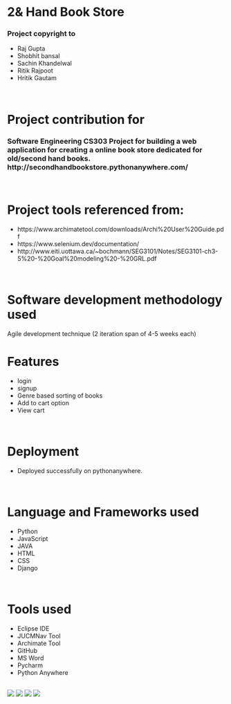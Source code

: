 <h1>2& Hand Book Store</h1>
 <h3>Project copyright to </h3>
<ul>
<li> Raj Gupta</li>
  <li>Shobhit bansal</li>
 <li>Sachin Khandelwal</li>  
<li>  Ritik Rajpoot</li>
  <li>  Hritik Gautam</li>
  </ul>
   
   <br> 
  <h1>Project contribution for</h1>
 <h3> Software Engineering CS303 Project for building a web application for creating a online book store dedicated for old/second hand books. http://secondhandbookstore.pythonanywhere.com/
</h3>
 
    
   <br> 
   
  <h1>Project tools referenced from:</h1>
<ul>
<li>	https://www.archimatetool.com/downloads/Archi%20User%20Guide.pdf</li>
  <li>	https://www.selenium.dev/documentation/</li>
 <li>	http://www.eiti.uottawa.ca/~bochmann/SEG3101/Notes/SEG3101-ch3-5%20-%20Goal%20modeling%20-%20GRL.pdf</li>  
  </ul>
   
   <br> 
  
   <h1> Software development methodology used   </h1>
    Agile development technique (2 iteration span of 4-5 weeks each)
     <br> 
     
  <h1> Features</h1>
 <p title=Features>  
<ul>
<li>login</li>
  <li>signup</li>
 <li>Genre based sorting of books</li>  
<li>Add to cart option</li>
  <li>View cart</li>
  </ul> </p>  
 <br> 
 

 
 <h1>Deployment</h1> 
<p title=Deployment>  
<ul>
<li>Deployed successfully on pythonanywhere.</li>
 </ul> </p> 
 <br> 
  
  <h1> Language and Frameworks used</h1>
 <p title=Language and Frameworks used>  
<ul>
<li>Python</li>
  <li>JavaScript</li>
<li>JAVA</li>
  <li>HTML</li>
  <li>CSS</li>
  <li>Django</li>
</ul> </p> 
  <br> 
  
  <h1> Tools used</h1>
 <p title=Tools used>  
<ul>
<li>Eclipse IDE</li>
  <li>JUCMNav Tool</li>
<li>Archimate Tool</li>
  <li>GitHub</li>
  <li>MS Word</li>
  <li>Pycharm</li>
   <li>Python Anywhere</li>
</ul> </p> 
  <br> 

<img src="https://i.ibb.co/0D5ncgb/Screenshot-2021-11-14-141622.jpg"> 
<img src="https://i.ibb.co/NTNrXh6/Screenshot-2021-11-14-141608.jpg"> 
<img src="https://i.ibb.co/YR2ZLbW/Screenshot-2021-11-14-141549.jpg"> 
<img src="https://i.ibb.co/vsqPKPm/Screenshot-2021-11-14-141523.jpg"> 


</ul>
</p>
<br>  
<br>  
<br>  
<br>  


